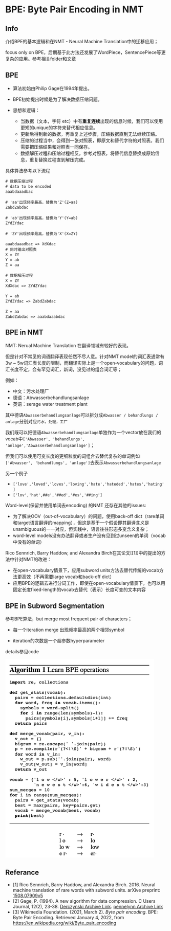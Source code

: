 # BPE: Byte Pair Encoding in NMT

## Info

介绍BPE的基本逻辑和在NMT - Neural Machine Translation中的迁移应用；

focus only on BPE，后期基于此方法还发展了WordPiece，SentencePiece等更复杂的应用。参考相关folder和文章



## BPE

- 算法初始由Philip Gage在1994年提出。
- BPE初始提出时候是为了解决数据压缩问题。

- 思想和逻辑：
  - 当数据（文本，字符 etc）中有**重复连续**出现的信息时候，我们可以使用更短的unique的字符来替代相应信息。
  - 更新后得到新的数据，再重复上述步骤，压缩数据直到无法继续压缩。
  - 压缩的过程当中，会得到一张对照表，即原文和替代字符的对照表。我们需要把压缩结果和对照表一同保存。
  - 数据解压过程和压缩过程相反，参考对照表，将替代信息替换成原始信息，重复替换过程直到解压完成。

具体算法参考以下流程

```
# 数据压缩过程
# data to be encoded
aaabdaaadbac

# 'aa'出现频率最高，替换为'Z'(Z=aa)
ZabdZabdac

# 'ab'出现频率最高，替换为'Y'(Y=ab)
ZYdZYdac

# 'ZY'出现频率最高，替换为'X'(X=ZY)

aaabdaaadbac => XdXdac
# 同时输出对照表
X = ZY
Y = ab
Z = aa

# 数据解压过程
X = ZY
XdXdac => ZYdZYdac

Y = ab
ZYdZYdac => ZabdZabdac

Z = aa
ZabdZabdac => aaabdaaabdac
```

## BPE in NMT

NMT: Nerual Machine Translation 在翻译领域有较好的表现。

但是针对不常见的词语翻译表现任然不尽人意。针对NMT model的词汇表通常有3w ~ 5w词汇表长度的限制，而翻译实际上是一个open-vocabulary的问题，词汇长度不定，会有罕见词汇，新词，没见过的组合词汇等；

例如：

- 中文：污水处理厂
- 德语：Abwasserbehandlungsanlage
- 英语：serage water treatment plant

其中德语`Abwasserbehandlungsanlage`可以拆分成`Abwasser / behandlungs / anlage`分别对应`污水，处理，工厂`

我们既可以把德语`Abwasserbehandlungsanlage`单独作为一个vector放在我们的vocab中`['Abwasser', 'behandlungs', 'anlage','Abwasserbehandlungsanlage']`；

但我们可以使用可变长度的更细粒度的词组合去替代复杂的单词例如`['Abwasser', 'behandlungs', 'anlage']`去表示`Abwasserbehandlungsanlage`

另一个例子

- `['love','loved','loves','loving','hate','hateded','hates','hating' ]`
- `['lov','hat',##e','##ed','#es','##ing']`

Word-level(保留并使用单词去encoding) 的NMT 还存在其他的issues:

- 为了解决OOV（out-of-vocabulary）的问题，使用back-off dict（rare单词和target语言翻译的mapping），但这是基于一个假设即其翻译含义是unambiguous的一一对应，但实践中，语言往往形态多变含义复杂；
- word-level models没有办法翻译或者生产没有见到过unseen的单词（vocab中没有的单词）

Rico Sennrich, Barry Haddow, and Alexandra Birch在其论文[[1]]中的提出的方法中针对NMT的改进：

- 在open-vocabulary情景下，应用subword units方法去替代传统的vocab方法更高效（不再需要large vocab和back-off dict）
- 应用BPE的逻辑去进行分词工作，即使在open-vocabulary情景下，也可以用固定长度fixed-length的vocab去替代（表示）长度可变的文本内容

## BPE in Subword Segmentation

参考BPE算法，but merge most frequent pair of characters；

- 每一个iteration merge 出现频率最高的两个相邻symbol

- iteration的次数是一个超参数hyperparameter

details参见code

![BPE_operation](note.assets/BPE_operation.png)



## Referance

- [1] Rico Sennrich, Barry Haddow, and Alexandra Birch. 2016. Neural machine translation of rare words with subword units. arXive preprint: [1508.07909v5](https://arxiv.org/abs/1508.07909v5)
- [2] Gage, P. (1994). A new algorithm for data compression. C Users Journal, 12(2), 23-38. [Derczynski Archive Link](https://www.derczynski.com/papers/archive/BPE_Gage.pdf). [pennelynn Archive Link](http://www.pennelynn.com/Documents/CUJ/HTML/94HTML/19940045.HTM)
- [3] Wikimedia Foundation. (2021, March 2). *Byte pair encoding*. BPE: Byte Pair Encoding. Retrieved January 4, 2022, from https://en.wikipedia.org/wiki/Byte_pair_encoding 


